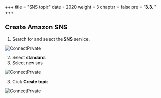 +++
title = "SNS topic"
date = 2020
weight = 3
chapter = false
pre = "<b>3.3. </b>"
+++

## Create Amazon SNS

1. Search for and select the **SNS** service.

  ![ConnectPrivate](../../images/1/3.8.png)

2. Select **standard**.
3. Select new sns

  ![ConnectPrivate](../../images/1/3.9.png)

3. Click **Create topic**.

  ![ConnectPrivate](../../images/1/3.10.png)

